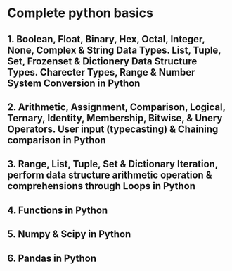 # Complete python basics
## 1. Boolean, Float, Binary, Hex, Octal, Integer, None, Complex & String Data Types. List, Tuple, Set, Frozenset & Dictionery Data Structure Types. Charecter Types, Range & Number System Conversion in Python
## 2. Arithmetic, Assignment, Comparison, Logical, Ternary, Identity, Membership, Bitwise, & Unery Operators. User input (typecasting) & Chaining comparison in Python
## 3. Range, List, Tuple, Set & Dictionary Iteration, perform data structure arithmetic operation & comprehensions through Loops in Python
## 4. Functions in Python
## 5. Numpy & Scipy in Python
## 6. Pandas in Python
